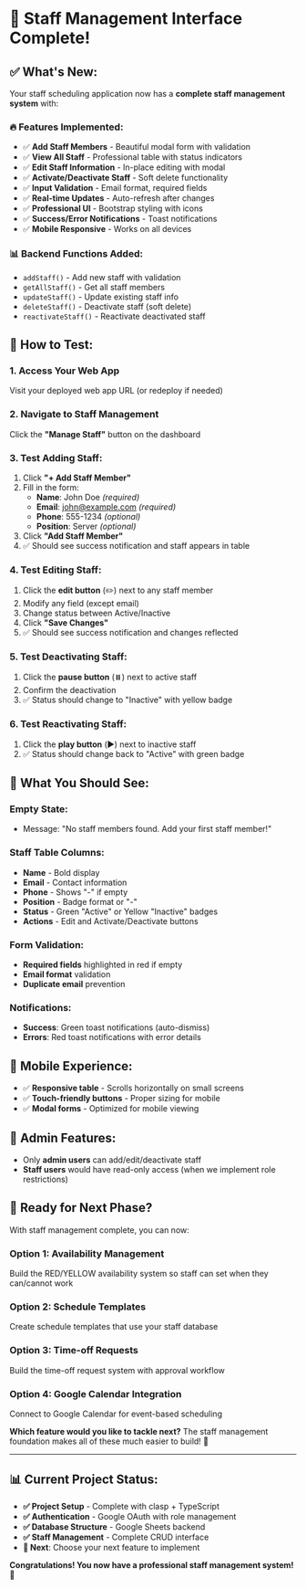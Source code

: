 # 🎉 Staff Management Interface Complete!

## ✅ **What's New:**

Your staff scheduling application now has a **complete staff management system** with:

### **🔥 Features Implemented:**
- ✅ **Add Staff Members** - Beautiful modal form with validation
- ✅ **View All Staff** - Professional table with status indicators  
- ✅ **Edit Staff Information** - In-place editing with modal
- ✅ **Activate/Deactivate Staff** - Soft delete functionality
- ✅ **Input Validation** - Email format, required fields
- ✅ **Real-time Updates** - Auto-refresh after changes
- ✅ **Professional UI** - Bootstrap styling with icons
- ✅ **Success/Error Notifications** - Toast notifications
- ✅ **Mobile Responsive** - Works on all devices

### **📊 Backend Functions Added:**
- `addStaff()` - Add new staff with validation
- `getAllStaff()` - Get all staff members  
- `updateStaff()` - Update existing staff info
- `deleteStaff()` - Deactivate staff (soft delete)
- `reactivateStaff()` - Reactivate deactivated staff

## 🚀 **How to Test:**

### **1. Access Your Web App**
Visit your deployed web app URL (or redeploy if needed)

### **2. Navigate to Staff Management**
Click the **"Manage Staff"** button on the dashboard

### **3. Test Adding Staff:**
1. Click **"+ Add Staff Member"**
2. Fill in the form:
   - **Name**: John Doe *(required)*
   - **Email**: john@example.com *(required)*
   - **Phone**: 555-1234 *(optional)*
   - **Position**: Server *(optional)*
3. Click **"Add Staff Member"**
4. ✅ Should see success notification and staff appears in table

### **4. Test Editing Staff:**
1. Click the **edit button** (✏️) next to any staff member
2. Modify any field (except email)
3. Change status between Active/Inactive
4. Click **"Save Changes"**
5. ✅ Should see success notification and changes reflected

### **5. Test Deactivating Staff:**
1. Click the **pause button** (⏸️) next to active staff
2. Confirm the deactivation
3. ✅ Status should change to "Inactive" with yellow badge

### **6. Test Reactivating Staff:**
1. Click the **play button** (▶️) next to inactive staff
2. ✅ Status should change back to "Active" with green badge

## 🎯 **What You Should See:**

### **Empty State:**
- Message: "No staff members found. Add your first staff member!"

### **Staff Table Columns:**
- **Name** - Bold display
- **Email** - Contact information
- **Phone** - Shows "-" if empty
- **Position** - Badge format or "-"
- **Status** - Green "Active" or Yellow "Inactive" badges
- **Actions** - Edit and Activate/Deactivate buttons

### **Form Validation:**
- **Required fields** highlighted in red if empty
- **Email format** validation
- **Duplicate email** prevention

### **Notifications:**
- **Success**: Green toast notifications (auto-dismiss)
- **Errors**: Red toast notifications with error details

## 📱 **Mobile Experience:**
- ✅ **Responsive table** - Scrolls horizontally on small screens
- ✅ **Touch-friendly buttons** - Proper sizing for mobile
- ✅ **Modal forms** - Optimized for mobile viewing

## 🔧 **Admin Features:**
- Only **admin users** can add/edit/deactivate staff
- **Staff users** would have read-only access (when we implement role restrictions)

## 🚀 **Ready for Next Phase?**

With staff management complete, you can now:

### **Option 1: Availability Management**
Build the RED/YELLOW availability system so staff can set when they can/cannot work

### **Option 2: Schedule Templates** 
Create schedule templates that use your staff database

### **Option 3: Time-off Requests**
Build the time-off request system with approval workflow

### **Option 4: Google Calendar Integration**
Connect to Google Calendar for event-based scheduling

**Which feature would you like to tackle next?** The staff management foundation makes all of these much easier to build! 🎊

---

## 📊 **Current Project Status:**
- **✅ Project Setup** - Complete with clasp + TypeScript
- **✅ Authentication** - Google OAuth with role management
- **✅ Database Structure** - Google Sheets backend
- **✅ Staff Management** - Complete CRUD interface
- **🔄 Next**: Choose your next feature to implement

**Congratulations! You now have a professional staff management system!** 🎉